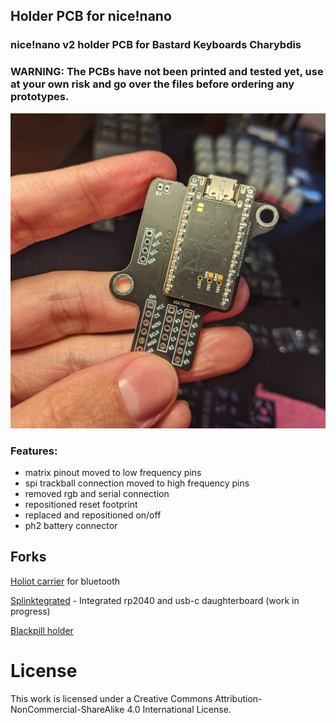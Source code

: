 ## Holder PCB for nice!nano

### nice!nano v2 holder PCB for Bastard Keyboards Charybdis
### WARNING: The PCBs have not been printed and tested yet, use at your own risk and go over the files before ordering any prototypes.

![nice!nano v2 holder](pics/3.jpg)

### Features:
- matrix pinout moved to low frequency pins
- spi trackball connection moved to high frequency pins
- removed rgb and serial connection
- repositioned reset footprint
- replaced and repositioned on/off
- ph2 battery connector

## Forks

[Holiot carrier](https://github.com/vattern/holiot-carrier) for bluetooth

[Splinktegrated](https://github.com/Bastardkb/Splinktegrated/tree/features/holder2) - Integrated rp2040 and usb-c daughterboard (work in progress)

[Blackpill holder](https://github.com/Bastardkb/adapter-blackpill/)


# License 

This work is licensed under a Creative Commons Attribution-NonCommercial-ShareAlike 4.0 International License.
